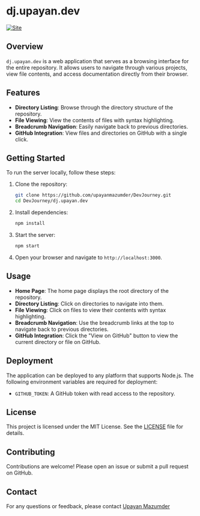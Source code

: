 # dj.upayan.dev

[![Site](https://img.shields.io/badge/dj.upayan.dev-1e3a8a?style=for-the-badge&logo=internet-explorer&logoColor=white)](https://dj.upayan.dev)

## Overview

`dj.upayan.dev` is a web application that serves as a browsing interface for the entire repository. It allows users to navigate through various projects, view file contents, and access documentation directly from their browser.

## Features

- **Directory Listing**: Browse through the directory structure of the repository.
- **File Viewing**: View the contents of files with syntax highlighting.
- **Breadcrumb Navigation**: Easily navigate back to previous directories.
- **GitHub Integration**: View files and directories on GitHub with a single click.

## Getting Started

To run the server locally, follow these steps:

1. Clone the repository:
    ```sh
    git clone https://github.com/upayanmazumder/DevJourney.git
    cd DevJourney/dj.upayan.dev
    ```

2. Install dependencies:
    ```sh
    npm install
    ```

3. Start the server:
    ```sh
    npm start
    ```

4. Open your browser and navigate to `http://localhost:3000`.

## Usage

- **Home Page**: The home page displays the root directory of the repository.
- **Directory Listing**: Click on directories to navigate into them.
- **File Viewing**: Click on files to view their contents with syntax highlighting.
- **Breadcrumb Navigation**: Use the breadcrumb links at the top to navigate back to previous directories.
- **GitHub Integration**: Click the "View on GitHub" button to view the current directory or file on GitHub.

## Deployment

The application can be deployed to any platform that supports Node.js. The following environment variables are required for deployment:

- `GITHUB_TOKEN`: A GitHub token with read access to the repository.

## License

This project is licensed under the MIT License. See the [LICENSE](../LICENSE) file for details.

## Contributing

Contributions are welcome! Please open an issue or submit a pull request on GitHub.

## Contact

For any questions or feedback, please contact [Upayan Mazumder](https://github.com/upayanmazumder)
